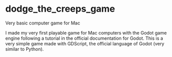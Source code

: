 # dodge_the_creeps_game
Very basic computer game for Mac

I made my very first playable game for Mac computers with the Godot game engine following a tutorial in the official documentation for Godot.  This is a very simple game made with GDScript, the official language of Godot (very similar to Python). 
